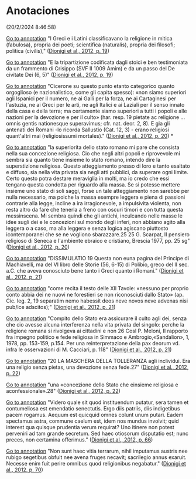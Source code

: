 # Anotaciones  
(20/2/2024 8:46:58)

[Go to annotation](zotero://open-pdf/library/items/NWPSKZ6Z?page=19&annotation=RIJLKHZR) "I Greci e i Latini classificavano la religione in mitica (fabulosa), propria dei poeti; scientifica (naturalis), propria dei filosofi; politica (civilis)," ([Dionigi et al., 2012, p. 19](zotero://select/library/items/Z7M6X69R))

[Go to annotation](zotero://open-pdf/library/items/NWPSKZ6Z?page=19&annotation=CY7DXW5N) "E la tripartizione codificata dagli stoici e ben testimoniata da un frammento di Crisippo (SVF II 1009 Amim) e da un passo del De civitate Dei (6, 5)" ([Dionigi et al., 2012, p. 19](zotero://select/library/items/Z7M6X69R))

[Go to annotation](zotero://open-pdf/library/items/NWPSKZ6Z?page=20&annotation=7ARLHB66) "Cicerone su questo punto etanto categorico quanto orgoglioso (e nazionalistico, come gli capita spesso): «non siamo superiori agli lspanici per il numero, ne ai Galli per la forza, ne ai Cartaginesi per l'astuzia, ne ai Greci per le arti, ne agli Italici e ai Laziali per il senso innato della casa e della terra; ma certamente siamo superiori a tutti i popoli e alle nazioni per la devozione e per il culto» (har. resp. 19 pietate ac religione ... omnis gentis nationesque superavimus; cfr. nat. deor. 2, 8). E gia gli antenati dei Romani -lo ricorda Sallustio (Cat. 12, 3) - erano religiosi quant'altri mai (religiosissumi mortales)." ([Dionigi et al., 2012, p. 20](zotero://select/library/items/Z7M6X69R)) *

[Go to annotation](zotero://open-pdf/library/items/NWPSKZ6Z?page=20&annotation=Y3ZD2SBE) "la superiorita dello stato romano mi pare che consista nella sua concezione religiosa. Cio che negli altri popoli e riprovevole mi sembra sia quanto tiene insieme lo stato romano, intendo dire la superstizione religiosa. Questo atteggiamento presso di loro e tanto esaltato e diffuso, sia nella vita privata sia negli atti pubblici, da superare ogni limite. Certo questo potra destare meraviglia in molti, ma io credo che essi tengano questa condotta per riguardo alla massa. Se si potesse mettere insieme uno stato di soli saggi, forse un tale atteggiamento non sarebbe per nulla necessario, ma poiche la massa esempre leggera e piena di passioni contrarie alla legge, incline a ira irragionevole, a impulsivita violenta, non resta altro da fare che tenerla a freno con oscuri timori e con tutta questa messinscena. Mi sembra quindi che gli antichi, inculcando nelle masse le idee sugli dei e le concezioni sul mondo degli inferi, non abbiano agito alla leggera o a caso, ma alla leggera e senza logica agiscano piuttosto icontemporanei che se ne vogliono sbarazzare.25 25 G. Scarpat, II pensiero religioso di Seneca e l'ambiente ebraico e cristiano, Brescia 1977, pp. 25 sg" ([Dionigi et al., 2012, p. 20](zotero://select/library/items/Z7M6X69R))

[Go to annotation](zotero://open-pdf/library/items/NWPSKZ6Z?page=21&annotation=7BKH6P2Q) "DISSIMULATIO 19 Questa non euna pagina del Principe di Machiavelli, ma del VI libro delle Storie (56, 6-15) di Polibio, greco del II sec. a.C. che aveva conosciuto bene tanto i Greci quanto i Romani." ([Dionigi et al., 2012, p. 21](zotero://select/library/items/Z7M6X69R))

[Go to annotation](zotero://open-pdf/library/items/NWPSKZ6Z?page=21&annotation=N9EW5KS2) "come recita il testo delle XII Tavole: «nessuno per proprio conto abbia dei ne nuovi ne forestieri se non riconosciuti dallo Stato» (ap. Cic. leg. 2, 19 separatim nemo habessit deos neve novos neve advenas nisi pub/ice adscitos);" ([Dionigi et al., 2012, p. 21](zotero://select/library/items/Z7M6X69R))

[Go to annotation](zotero://open-pdf/library/items/NWPSKZ6Z?page=21&annotation=VJ5UQK3P) "Compito dello Stato era assicurare il culto agli dei, senza che cio avesse alcuna interferenza nella vita privata del singolo: perche la religione romana si rivolgeva ai cittadini e non 26 Cosl P. Meloni, II rapporto fra impegno politico e fede religiosa in Simmaco e Ambrogio,«Sandalion», 1, 1978, pp. 153-159, p.154. Per una reinterpretazione della pax deorum vd. infra le osservazioni di M. Cacciari, p. 118" ([Dionigi et al., 2012, p. 21](zotero://select/library/items/Z7M6X69R))

[Go to annotation](zotero://open-pdf/library/items/NWPSKZ6Z?page=22&annotation=9DMS6HGM) "20 LA MASCHERA DELLA TOLLERANZA agli inclividui. Era una religio senza pietas, una devozione senza fede.27" ([Dionigi et al., 2012, p. 22](zotero://select/library/items/Z7M6X69R))

[Go to annotation](zotero://open-pdf/library/items/NWPSKZ6Z?page=22&annotation=YW55ACMJ) "una «concezione dello Stato che einsieme religiosa e aconfessionale».28" ([Dionigi et al., 2012, p. 22](zotero://select/library/items/Z7M6X69R))

[Go to annotation](zotero://open-pdf/library/items/NWPSKZ6Z?page=66&annotation=VY3NWQNC) "Videro quale sit quod instituendum putatur, sera tamen et contumeliosa est emendatio senectutis. Ergo diis patriis, diis indigetibus pacem rogamus. Aequum est quicquid omnes colunt unum putari. Eadem spectamus astra, commune caelum est, idem nos mundus involvit; quid interest qua quisque prudentia verum requirat? Uno itinere non potest perveniri ad tam grande secretum. Sed haec otiosorum disputatio est; nunc preces, non certamina offerimus." ([Dionigi et al., 2012, p. 66](zotero://select/library/items/Z7M6X69R))

[Go to annotation](zotero://open-pdf/library/items/NWPSKZ6Z?page=70&annotation=8MHSQHIZ) "Non sunt haec vitia terrarum, nihil imputamus austris nee rubigo segetibus obfuit nee avena fruges necavit; sacrilegio annus exaruit. Necesse enim fuit perire omnibus quod religionibus negabatur." ([Dionigi et al., 2012, p. 70](zotero://select/library/items/Z7M6X69R))